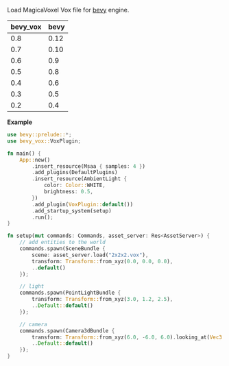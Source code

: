 Load MagicaVoxel Vox file for [bevy](https://github.com/bevyengine/bevy/) engine.

| bevy_vox | bevy  |
| -------- | ----- |
| 0.8      | 0.12  |
| 0.7      | 0.10  |
| 0.6      | 0.9   |
| 0.5      | 0.8   |
| 0.4      | 0.6   |
| 0.3      | 0.5   |
| 0.2      | 0.4   |

**Example**

```rust
use bevy::prelude::*;
use bevy_vox::VoxPlugin;

fn main() {
    App::new()
        .insert_resource(Msaa { samples: 4 })
        .add_plugins(DefaultPlugins)
        .insert_resource(AmbientLight {
            color: Color::WHITE,
            brightness: 0.5,
        })
        .add_plugin(VoxPlugin::default())
        .add_startup_system(setup)
        .run();
}

fn setup(mut commands: Commands, asset_server: Res<AssetServer>) {
    // add entities to the world
    commands.spawn(SceneBundle {
        scene: asset_server.load("2x2x2.vox"),
        transform: Transform::from_xyz(0.0, 0.0, 0.0),
        ..default()
    });

    // light
    commands.spawn(PointLightBundle {
        transform: Transform::from_xyz(3.0, 1.2, 2.5),
        ..Default::default()
    });

    // camera
    commands.spawn(Camera3dBundle {
        transform: Transform::from_xyz(6.0, -6.0, 6.0).looking_at(Vec3::ZERO, Vec3::Y),
        ..Default::default()
    });
}
```
